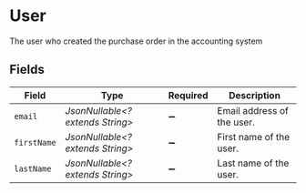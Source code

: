 # User

The user who created the purchase order in the accounting system


## Fields

| Field                            | Type                             | Required                         | Description                      |
| -------------------------------- | -------------------------------- | -------------------------------- | -------------------------------- |
| `email`                          | *JsonNullable<? extends String>* | :heavy_minus_sign:               | Email address of the user.       |
| `firstName`                      | *JsonNullable<? extends String>* | :heavy_minus_sign:               | First name of the user.          |
| `lastName`                       | *JsonNullable<? extends String>* | :heavy_minus_sign:               | Last name of the user.           |